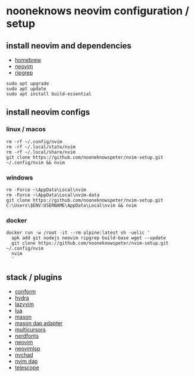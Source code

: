 # nooneknows neovim configuration / setup

## install neovim and dependencies

- [homebrew](https://brew.sh/)
- [neovim](https://github.com/neovim/neovim/blob/master/INSTALL.md#install-from-package/)
- [ripgrep](https://github.com/BurntSushi/ripgrep)

```
sudo apt upgrade
sudo apt update
sudo apt install build-essential
```

## install neovim configs

### linux / macos

```
rm -rf ~/.config/nvim
rm -rf ~/.local/state/nvim
rm -rf ~/.local/share/nvim
git clone https://github.com/nooneknowspeter/nvim-setup.git ~/.config/nvim && nvim
```

### windows

```
rm -Force ~\AppData\Local\nvim
rm -Force ~\AppData\Local\nvim-data
git clone https://github.com/nooneknowspeter/nvim-setup.git C:\Users\$ENV:USERNAME\AppData\Local\nvim && nvim

```

### docker

```
docker run -w /root -it --rm alpine:latest sh -uelic '
  apk add git nodejs neovim ripgrep build-base wget --update
  git clone https://github.com/nooneknowspeter/nvim-setup.git ~/.config/nvim
  nvim
  '
```

## stack / plugins

- [conform](https://github.com/stevearc/conform.nvim)
- [hydra](https://github.com/anuvyklack/hydra.nvim)
- [lazyvim](https://github.com/LazyVim/LazyVim)
- [lua](https://lua.org/)
- [mason](https://github.com/williamboman/mason.nvim)
- [mason dap adapter](https://github.com/jay-babu/mason-nvim-dap.nvim)
- [multicursors](https://github.com/smoka7/multicursors.nvim)
- [nerdfonts](https://www.nerdfonts.com/)
- [neovim](https://github.com/neovim/neovim)
- [neovimlsp](https://github.com/neovim/nvim-lspconfig)
- [nvchad](https://github.com/NvChad/NvChad)
- [nvim dap](https://github.com/mfussenegger/nvim-dap)
- [telescope](https://github.com/nvim-telescope/telescope.nvim)
